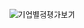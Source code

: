 ![기업별점평가보기](https://github.com/yyujjin/jjob-korea/assets/166809120/b313610f-a040-476e-81dc-6373663c3cd3)
